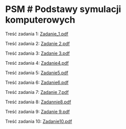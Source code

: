 # PSM # Podstawy symulacji komputerowych	
Treść zadania 1:
[Zadanie_1.pdf](https://github.com/alankaczmarzyk/PSM/files/8908359/Zadanie_1.pdf)

Treść zadania 2:
[Zadanie 2.pdf](https://github.com/alankaczmarzyk/PSM/files/8908358/Zadanie.2.pdf)

Treść zadania 3:
[Zadanie 3.pdf](https://github.com/alankaczmarzyk/PSM/files/8908357/Zadanie.3.pdf)

Treść zadania 4:
[Zadanie4.pdf](https://github.com/alankaczmarzyk/PSM/files/8908355/Zadanie4.pdf)

Treść zadania 5:
[Zadanie5.pdf](https://github.com/alankaczmarzyk/PSM/files/8908353/Zadanie5.pdf)

Treść zadania 6:
[Zadanie6.pdf](https://github.com/alankaczmarzyk/PSM/files/8908352/Zadanie6.pdf)

Treść zadania 7:
[Zadanie 7.pdf](https://github.com/alankaczmarzyk/PSM/files/8908351/Zadanie.7.pdf)

Treść zadania 8:
[Zadannie8.pdf](https://github.com/alankaczmarzyk/PSM/files/8908350/Zadannie8.pdf)

Treść zadania 9:
[Zadanie 9.pdf](https://github.com/alankaczmarzyk/PSM/files/8908349/Zadanie.9.pdf)

Treść zadania 10:
[Zadanie10.pdf](https://github.com/alankaczmarzyk/PSM/files/8908348/Zadanie10.pdf)


